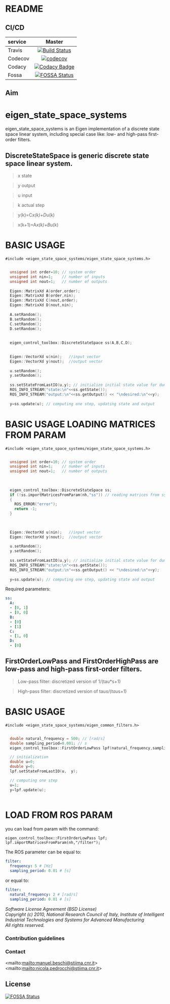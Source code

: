 # README #

## CI/CD ##

| service   |  Master                                                                                                                                                                                                                                                                  |
|:----------|:------------------------------------------------------------------------------------------------------------------------------------------------------------------------------------------------------------------------------------------------------------------------:|
| Travis    | [![Build Status](https://travis-ci.org/CNR-STIIMA-IRAS/eigen_control_toolbox.svg?branch=nicola)](https://travis-ci.org/CNR-STIIMA-IRAS/eigen_control_toolbox)                                                                                                                                  |
| Codecov   | [![codecov](https://codecov.io/gh/CNR-STIIMA-IRAS/eigen_control_toolbox/branch/nicola/graph/badge.svg)](https://codecov.io/gh/CNR-STIIMA-IRAS/eigen_control_toolbox)                                                                                                                           | 
| Codacy    | [![Codacy Badge](https://api.codacy.com/project/badge/Grade/7f1834c02aa84b959ee9b7529deb48d6)](https://app.codacy.com/gh/CNR-STIIMA-IRAS/eigen_control_toolbox?utm_source=github.com&utm_medium=referral&utm_content=CNR-STIIMA-IRAS/eigen_control_toolbox&utm_campaign=Badge_Grade_Dashboard) | 
| Fossa     | [![FOSSA Status](https://app.fossa.com/api/projects/git%2Bgithub.com%2FCNR-STIIMA-IRAS%2Feigen_control_toolbox.svg?type=shield)](https://app.fossa.com/projects/git%2Bgithub.com%2FCNR-STIIMA-IRAS%2Feigen_control_toolbox?ref=badge_shield)                                                   |

## Aim ##

# eigen_state_space_systems #

eigen_state_space_systems is an Eigen implementation of a discrete state space linear system, including special case like: low- and high-pass first-order filters.

## DiscreteStateSpace is generic discrete state space linear system. 

> x state

> y output

> u input

> k actual step

> y(k)=C*x(k)+D*u(k)

> x(k+1)=A*x(k)+B*u(k)

# BASIC USAGE 

```c+++
#include <eigen_state_space_systems/eigen_state_space_systems.h>
```

```c++

  unsigned int order=10; // system order
  unsigned int nin=1;    // number of inputs
  unsigned int nout=1;   // number of outputs
  
  Eigen::MatrixXd A(order,order);
  Eigen::MatrixXd B(order,nin);
  Eigen::MatrixXd C(nout,order);
  Eigen::MatrixXd D(nout,nin);
  
  A.setRandom();
  B.setRandom();
  C.setRandom();
  D.setRandom();
  
 
  eigen_control_toolbox::DiscreteStateSpace ss(A,B,C,D);

  
  Eigen::VectorXd u(nin);   //input vector
  Eigen::VectorXd y(nout);  //output vector
  
  u.setRandom();
  y.setRandom();
  
  ss.setStateFromLastIO(u,y); // initialize initial state value for dumpless startup 
  ROS_INFO_STREAM("state:\n"<<ss.getState());
  ROS_INFO_STREAM("output:\n"<<ss.getOutput() << "\ndesired:\n"<<y);
  
  y=ss.update(u); // computing one step, updating state and output
```


# BASIC USAGE LOADING MATRICES FROM PARAM

```c+++
#include <eigen_state_space_systems/eigen_state_space_systems.h>
```

```c++

  unsigned int order=10; // system order
  unsigned int nin=1;    // number of inputs
  unsigned int nout=1;   // number of outputs
  
  
 
  eigen_control_toolbox::DiscreteStateSpace ss;
  if (!ss.importMatricesFromParam(nh,"ss")) // reading matrices from ss parameter (see below)
  {
    ROS_ERROR("error");
    return -1;
  }
  

  
  Eigen::VectorXd u(nin);   //input vector
  Eigen::VectorXd y(nout);  //output vector
  
  u.setRandom();
  y.setRandom();
  
  ss.setStateFromLastIO(u,y); // initialize initial state value for dumpless startup 
  ROS_INFO_STREAM("state:\n"<<ss.getState());
  ROS_INFO_STREAM("output:\n"<<ss.getOutput() << "\ndesired:\n"<<y);
  
  y=ss.update(u); // computing one step, updating state and output
```

Required parameters:
```yaml
ss:
  A:
  - [0, 1]
  - [0, 0]
  B:
  - [0]
  - [1]
  C:
  - [1, 0]
  D:
  - [0]  
```

## FirstOrderLowPass and FirstOrderHighPass are low-pass and high-pass first-order filters. 

> Low-pass filter: discretized version of 1/(tau*s+1)

> High-pass filter: discretized version of tau*s/(tau*s+1)


# BASIC USAGE 

```c+++
#include <eigen_state_space_systems/eigen_common_filters.h>
```

```c++

  double natural_frequency = 500; // [rad/s]
  double sampling_period=0.001; // s
  eigen_control_toolbox::FirstOrderLowPass lpf(natural_frequency,sampling_period); // the same for FirstOrderHighPass

  // initialization
  double u=0;
  double y=0;
  lpf.setStateFromLastIO(u,  y);

  // computing one step
  u=1;
  y=lpf.update(u);
   
```

# LOAD FROM ROS PARAM
you can load from param with the command:

```c+++
eigen_control_toolbox::FirstOrderLowPass lpf;
lpf.importMatricesFromParam(nh,"/filter"); 
```

The ROS parameter can be equal to:
```yaml
filter:
  frequency: 5 # [Hz]
  sampling_period: 0.01 # [s]
```
or equal to:
```yaml
filter:
  natural_frequency: 2 # [rad/s]
  sampling_period: 0.01 # [s]
```
_Software License Agreement (BSD License)_    
_Copyright (c) 2010, National Research Council of Italy, Institute of Intelligent Industrial Technologies and Systems for Advanced Manufacturing_    
_All rights reserved._


### Contribution guidelines ###

### Contact ###

<mailto:<mailto:manuel.beschi@stiima.cnr.it>>
<mailto:<mailto:nicola.pedrocchi@stiima.cnr.it>>

## License ##
[![FOSSA Status](https://app.fossa.com/api/projects/git%2Bgithub.com%2FCNR-STIIMA-IRAS%2Feigen_control_toolbox.svg?type=large)](https://app.fossa.com/projects/git%2Bgithub.com%2FCNR-STIIMA-IRAS%2Feigen_control_toolbox?ref=badge_large)